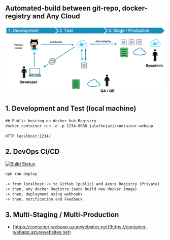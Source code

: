 ## Automated-build between git-repo, docker-registry and Any Cloud 

<img   src="https://raw.githubusercontent.com/Jalalhejazi/container-webapp/master/public/ci-cd-workflow.png" alt="ci cd"/></img>


## 1. Development and Test (local machine)

```
## Public hosting on docker hub Registry 
docker container run -d -p 1234:8080 jalalhejazi/container-webapp

HTTP localhost:1234/
```


## 2. DevOps CI/CD 

[![Build Status](https://dev.azure.com/superusers-kursus/devops/_apis/build/status/working-ok/container-webapp-on-github-to-dockerHub/container-webapp-on-github-to-dockerHub?branchName=master)](https://dev.azure.com/superusers-kursus/devops/_build/latest?definitionId=13&branchName=master)

```
npm run deploy

-> from localhost -> to Github (public) and Azure Registry (Private)
-> then, any docker Registry (auto build new docker image) 
-> then, deployment using webhooks
-> then, notification and Feedback 

```

## 3. Multi-Staging / Multi-Production 

- [https://container-webapp.azurewebsites.net](https://container-webapp.azurewebsites.net)
